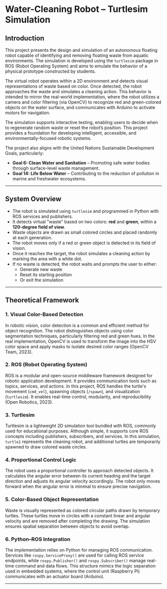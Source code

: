 # Water-Cleaning Robot – Turtlesim Simulation

## Introduction

This project presents the design and simulation of an autonomous floating robot capable of identifying and removing floating waste from aquatic environments. The simulation is developed using the `turtlesim` package in ROS (Robot Operating System) and aims to emulate the behavior of a physical prototype constructed by students.

The virtual robot operates within a 2D environment and detects visual representations of waste based on color. Once detected, the robot approaches the waste and simulates a cleaning action. This behavior is intended to mirror the real-world implementation, where the robot utilizes a camera and color filtering (via OpenCV) to recognize red and green-colored objects on the water surface, and communicates with Arduino to activate motors for navigation.

The simulation supports interactive testing, enabling users to decide when to regenerate random waste or reset the robot’s position. This project provides a foundation for developing intelligent, accessible, and environmentally-focused robotic systems.

The project also aligns with the United Nations Sustainable Development Goals, particularly:

- **Goal 6: Clean Water and Sanitation** – Promoting safe water bodies through surface-level waste management.
- **Goal 14: Life Below Water** – Contributing to the reduction of pollution in marine and freshwater ecosystems.

---

## System Overview

- The robot is simulated using `turtlesim` and programmed in Python with ROS services and publishers.
- It detects virtual "waste" based on two colors: **red** and **green**, within a **120-degree field of view**.
- Waste objects are drawn as small colored circles and placed randomly at each generation.
- The robot moves only if a red or green object is detected in its field of vision.
- Once it reaches the target, the robot simulates a cleaning action by marking the area with a white dot.
- If no waste is detected, the robot waits and prompts the user to either:
  - Generate new waste
  - Reset its starting position
  - Or exit the simulation

---

## Theoretical Framework

### 1. Visual Color-Based Detection

In robotic vision, color detection is a common and efficient method for object recognition. The robot distinguishes objects using color segmentation techniques, particularly filtering red and green hues. In the real implementation, OpenCV is used to transform the image into the HSV color space and apply masks to isolate desired color ranges (OpenCV Team, 2023).

### 2. ROS (Robot Operating System)

ROS is a modular and open-source middleware framework designed for robotic application development. It provides communication tools such as topics, services, and actions. In this project, ROS handles the turtle's movement (`cmd_vel`), spawning objects (`/spawn`), and visualization (`turtlesim`). It enables real-time control, modularity, and reproducibility (Open Robotics, 2023).

### 3. Turtlesim

Turtlesim is a lightweight 2D simulation tool bundled with ROS, commonly used for educational purposes. Although simple, it supports core ROS concepts including publishers, subscribers, and services. In this simulation, `turtle1` represents the cleaning robot, and additional turtles are temporarily spawned to draw colored waste circles.

### 4. Proportional Control Logic

The robot uses a proportional controller to approach detected objects. It calculates the angular error between its current heading and the target direction and adjusts its angular velocity accordingly. The robot only moves forward when the angular error is minimal to ensure precise navigation.

### 5. Color-Based Object Representation

Waste is visually represented as colored circular paths drawn by temporary turtles. These turtles move in circles with a constant linear and angular velocity and are removed after completing the drawing. The simulation ensures spatial separation between objects to avoid overlap.

### 6. Python–ROS Integration

The implementation relies on Python for managing ROS communication. Services like `rospy.ServiceProxy()` are used for calling ROS service endpoints, while `rospy.Publisher()` and `rospy.Subscriber()` manage real-time command and data flows. This structure mimics the logic separation used in embedded systems, where the control unit (Raspberry Pi) communicates with an actuator board (Arduino).

---

